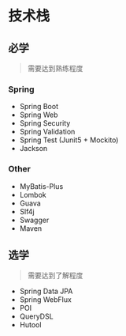 # 技术栈

## 必学

> 需要达到熟练程度

### Spring

- Spring Boot
- Spring Web
- Spring Security
- Spring Validation
- Spring Test (Junit5 + Mockito)
- Jackson

### Other

- MyBatis-Plus
- Lombok
- Guava
- Slf4j
- Swagger
- Maven

## 选学

> 需要达到了解程度

- Spring Data JPA
- Spring WebFlux
- POI
- QueryDSL
- Hutool
